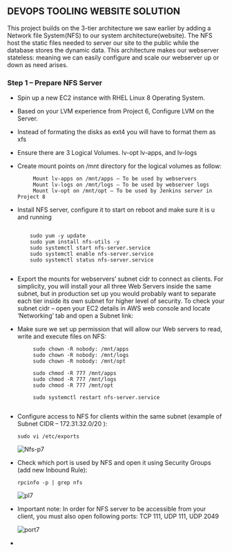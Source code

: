 ## DEVOPS TOOLING WEBSITE SOLUTION
This project builds on the 3-tier architecture we saw earlier by adding a Network file System(NFS) to our system architecture(website). The NFS host the static files needed to server our site to the public while the database stores the dynamic data. This architecture makes our webserver stateless: meaning we can easily configure and  scale our webserver up or down as need arises.

### Step 1 – Prepare NFS Server

- Spin up a new EC2 instance with RHEL Linux 8 Operating System.

- Based on your LVM experience from Project 6, Configure LVM on the Server.

- Instead of formating the disks as ext4 you will have to format them as xfs

- Ensure there are 3 Logical Volumes. lv-opt lv-apps, and lv-logs

- Create mount points on /mnt directory for the logical volumes as follow:

  ```  
       Mount lv-apps on /mnt/apps – To be used by webservers
       Mount lv-logs on /mnt/logs – To be used by webserver logs
       Mount lv-opt on /mnt/opt – To be used by Jenkins server in Project 8
  
  ```
  
- Install NFS server, configure it to start on reboot and make sure it is u and running

  ```  
  
      sudo yum -y update
      sudo yum install nfs-utils -y
      sudo systemctl start nfs-server.service
      sudo systemctl enable nfs-server.service
      sudo systemctl status nfs-server.service
  
  
  ```
  
- Export the mounts for webservers’ subnet cidr to connect as clients. For simplicity, you will install your all three Web Servers inside the same subnet, but in         production set up you would probably want to separate each tier inside its own subnet for higher level of security.
  To check your subnet cidr – open your EC2 details in AWS web console and locate ‘Networking’ tab and open a Subnet link: 
  
  
- Make sure we set up permission that will allow our Web servers to read, write and execute files on NFS:

  ```
       sudo chown -R nobody: /mnt/apps
       sudo chown -R nobody: /mnt/logs
       sudo chown -R nobody: /mnt/opt

       sudo chmod -R 777 /mnt/apps
       sudo chmod -R 777 /mnt/logs
       sudo chmod -R 777 /mnt/opt

       sudo systemctl restart nfs-server.service
       
  ```
  
- Configure access to NFS for clients within the same subnet (example of Subnet CIDR – 172.31.32.0/20 ):


  `sudo vi /etc/exports`


  ![Nfs-p7](https://user-images.githubusercontent.com/52359007/165958878-8017f075-6290-451f-ac36-5b2b87131b5a.PNG)
  
  
- Check which port is used by NFS and open it using Security Groups (add new Inbound Rule):

  `rpcinfo -p | grep nfs`
  
   
  ![pl7](https://user-images.githubusercontent.com/52359007/165959535-d33f8311-a195-4625-a116-24223ff2b8a4.PNG)
 
 
- Important note: In order for NFS server to be accessible from your client, you must also open following ports: TCP 111, UDP 111, UDP 2049

  
  ![port7](https://user-images.githubusercontent.com/52359007/165959979-6c3702cc-209a-4559-a5b2-c890d6854c76.PNG)
  
  
- 
